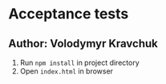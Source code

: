 Acceptance tests
=
Author: Volodymyr Kravchuk
-

1. Run ``npm install`` in project directory
2. Open ``index.html`` in browser
